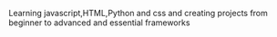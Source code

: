 Learning javascript,HTML,Python and css and creating projects from beginner to advanced
and essential frameworks

